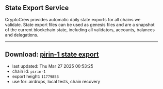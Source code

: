 ## State Export Service
CryptoCrew provides automatic daily state exports for all chains we validate. State export files can be used as genesis files and are a snapshot of the current blockchain state, including all validators, accounts, balances and delegations.

---
**Download: [pirin-1 state export](https://dl-eu2.ccvalidators.com/SERVICE/nolus/pirin-1_export_11779853.json)**
---

- last updated: Thu Mar 27 2025 00:53:25
- chain id: `pirin-1`
- export height: `11779853`
- use for: airdrops, local tests, chain recovery
